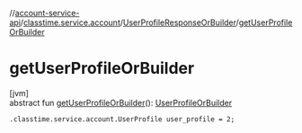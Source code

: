 //[account-service-api](../../../index.md)/[classtime.service.account](../index.md)/[UserProfileResponseOrBuilder](index.md)/[getUserProfileOrBuilder](get-user-profile-or-builder.md)

# getUserProfileOrBuilder

[jvm]\
abstract fun [getUserProfileOrBuilder](get-user-profile-or-builder.md)(): [UserProfileOrBuilder](../-user-profile-or-builder/index.md)

`.classtime.service.account.UserProfile user_profile = 2;`
